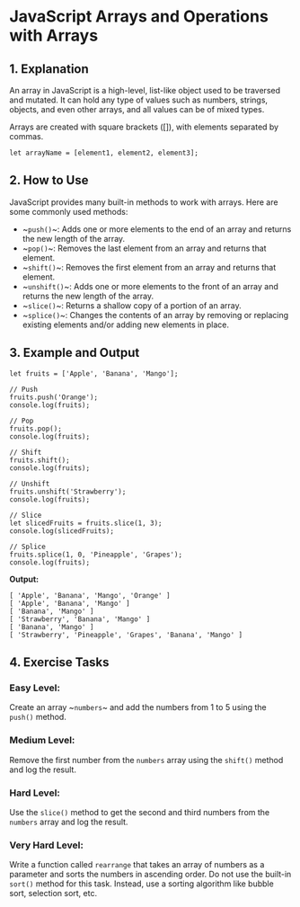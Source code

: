 # JavaScript Arrays and Operations with Arrays

## 1. Explanation

An array in JavaScript is a high-level, list-like object used to be traversed and mutated. It can hold any type of values such as numbers, strings, objects, and even other arrays, and all values can be of mixed types.

Arrays are created with square brackets ([]), with elements separated by commas.

```
let arrayName = [element1, element2, element3];
```

## 2. How to Use

JavaScript provides many built-in methods to work with arrays. Here are some commonly used methods:

- ~`push()`~: Adds one or more elements to the end of an array and returns the new length of the array.
- ~`pop()`~: Removes the last element from an array and returns that element.
- ~`shift()`~: Removes the first element from an array and returns that element.
- ~`unshift()`~: Adds one or more elements to the front of an array and returns the new length of the array.
- ~`slice()`~: Returns a shallow copy of a portion of an array.
- ~`splice()`~: Changes the contents of an array by removing or replacing existing elements and/or adding new elements in place.

## 3. Example and Output

```
let fruits = ['Apple', 'Banana', 'Mango'];

// Push
fruits.push('Orange');
console.log(fruits);

// Pop
fruits.pop();
console.log(fruits);

// Shift
fruits.shift();
console.log(fruits);

// Unshift
fruits.unshift('Strawberry');
console.log(fruits);

// Slice
let slicedFruits = fruits.slice(1, 3);
console.log(slicedFruits);

// Splice
fruits.splice(1, 0, 'Pineapple', 'Grapes');
console.log(fruits);
```

**Output:**

```
[ 'Apple', 'Banana', 'Mango', 'Orange' ]
[ 'Apple', 'Banana', 'Mango' ]
[ 'Banana', 'Mango' ]
[ 'Strawberry', 'Banana', 'Mango' ]
[ 'Banana', 'Mango' ]
[ 'Strawberry', 'Pineapple', 'Grapes', 'Banana', 'Mango' ]
```

## 4. Exercise Tasks

### Easy Level:

Create an array ~`numbers`~ and add the numbers from 1 to 5 using the ```push()``` method.

### Medium Level:

Remove the first number from the ```numbers``` array using the ```shift()``` method and log the result.

### Hard Level:

Use the ```slice()``` method to get the second and third numbers from the ```numbers``` array and log the result.

### Very Hard Level:

Write a function called ```rearrange``` that takes an array of numbers as a parameter and sorts the numbers in ascending order. Do not use the built-in ```sort()``` method for this task. Instead, use a sorting algorithm like bubble sort, selection sort, etc.